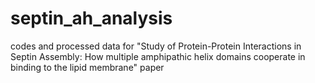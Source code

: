 # septin_ah_analysis
codes and processed data for "Study of Protein-Protein Interactions in Septin Assembly: How multiple amphipathic helix domains cooperate in binding to the lipid membrane" paper
